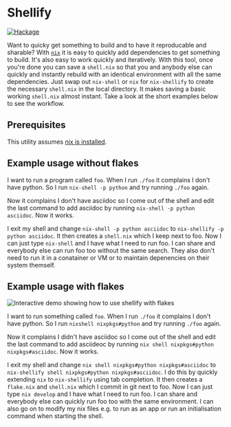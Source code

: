 # Shellify

[![Hackage](https://img.shields.io/badge/hackage-shellify-brightgreen.svg)](http://hackage.haskell.org/package/shellify)

Want to quicky get something to build and to have it reproducable and sharable? With [`nix`](https://nixos.org/manual/nix/stable/command-ref/nix-shell.html) it is easy to quickly add dependencies to get something to build. It's also easy to work quickly and iteratively. With this tool, once you're done you can save a `shell.nix` so that you and anybody else can quickly and instantly rebuild with an identical environment with all the same dependencies. Just swap out `nix-shell` or `nix` for `nix-shellify` to create the necessary `shell.nix` in the local directory. It makes saving a basic working `shell.nix` almost instant. Take a look at the short examples below to see the workflow.

## Prerequisites

This utility assumes [nix is installed](https://nixos.org/download.html).


## Example usage without flakes

I want to run a program called `foo`. When I run `./foo` it complains I don't have python. So I run `nix-shell -p python` and try running `./foo` again.

Now it complains I don't have asciidoc so I come out of the shell and edit the last command to add asciidoc by running `nix-shell -p python asciidoc`. Now it works.

I exit my shell and change `nix-shell -p python asciidoc` to `nix-shellify -p python asciidoc`. It then creates a `shell.nix` which I keep next to foo. Now I can just type `nix-shell` and I have what I need to run foo. I can share and everybody else can run foo too without the same search. They also don't need to run it in a conatainer or VM or to maintain depenencies on their system themself. 

## Example usage with flakes

![Interactive demo showing how to use shellify with flakes](https://user-images.githubusercontent.com/50051176/258610444-6e848fa4-a675-4aa3-b3b6-d099605bc4b7.gif)

I want to run something called `foo`. When I run `./foo` it complains I don't have python. So I run `nixshell nixpkgs#python` and try running `./foo` again.

Now it complains I didn't have asciidoc so I come out of the shell and edit the last command to add asciideoc by running `nix shell nixpkgs#python nixpkgs#asciidoc`. Now it works.

I exit my shell and change `nix shell nixpkgs#python nixpkgs#asciidoc` to `nix-shellify shell nixpkgs#python nixpkgs#asciidoc`. I do this by quickly extending `nix` to `nix-shellify` using tab completion. It then creates a `flake.nix` and `shell.nix` which I commit in git next to foo. Now I can just type `nix develop` and I have what I need to run foo. I can share and everybody else can quickly run foo too with the same environment. I can also go on to modify my nix files e.g. to run as an app or run an initialisation command when starting the shell.

